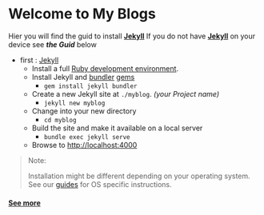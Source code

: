 # Welcome to My Blogs

Hier you will find the guid to install   **[Jekyll](https://jekyllrb.com/)**
 If you do not have **[Jekyll](https://jekyllrb.com/)** on your device see ***the Guid*** below
 - first : [Jekyll](https://jekyllrb.com/)
	  * Install a full [Ruby development environment](https://jekyllrb.com/docs/installation/).
	  *  Install Jekyll and [bundler](https://jekyllrb.com/docs/ruby-101/#bundler)  [gems](https://jekyllrb.com/docs/ruby-101/#gems)
		  * `gem install jekyll bundler`
	  * Create a new Jekyll site at `./myblog`. *(your Project name)*
		  * `jekyll new myblog`
	  * Change into your new directory
		  * `cd myblog`
	  * Build the site and make it available on a local server
		  * `bundle exec jekyll serve`
	  * Browse to [http://localhost:4000](http://localhost:4000/)

> Note:
> 
>  Installation might be different depending on your operating system.
> See our [guides](https://jekyllrb.com/docs/installation/#guides) for
> OS specific instructions.


#### [See more](https://jekyllrb.com/docs/) 
